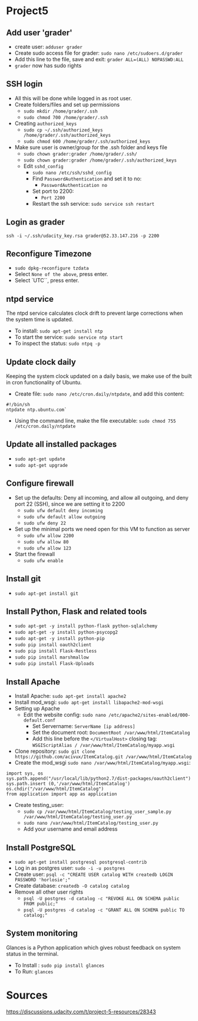 # Project5

## Add user 'grader'
* create user: `adduser grader`
* Create sudo access file for grader: `sudo nano /etc/sudoers.d/grader`
* Add this line to the file, save and exit: `grader ALL=(ALL) NOPASSWD:ALL`
* `grader` now has sudo rights

## SSH login
* All this will be done while logged in as root user.
* Create folders/files and set up permissions
    * `sudo mkdir /home/grader/.ssh`
    * `sudo chmod 700 /home/grader/.ssh`
* Creating `authorized_keys`
    * `sudo cp ~/.ssh/authorized_keys /home/grader/.ssh/authorized_keys`    
    * `sudo chmod 600 /home/grader/.ssh/authorized_keys`
* Make sure user is owner/group for the .ssh folder and keys file
    * `sudo chown grader:grader /home/grader/.ssh/`
    * `sudo chown grader:grader /home/grader/.ssh/authorized_keys`
  * Edit `sshd_config`
    * `sudo nano /etc/ssh/sshd_config` 
    * Find `PasswordAuthentication` and set it to no:
        * `PasswordAuthentication no`
    * Set port to 2200:
        * `Port 2200`
    * Restart the ssh service:
        `sudo service ssh restart`

## Login as grader
`ssh -i ~/.ssh/udacity_key.rsa grader@52.33.147.216 -p 2200`

## Reconfigure Timezone
* `sudo dpkg-reconfigure tzdata`
* Select `None of the above`, press enter.
* Select `UTC``, press enter.

## ntpd service
The ntpd service calculates clock drift to prevent large corrections when the system time is updated.
* To install: `sudo apt-get install ntp`
* To start the service: `sudo service ntp start`
* To inspect the status: `sudo ntpq -p`

## Update clock daily
Keeping the system clock updated on a daily basis, we make use of the built in cron functionality of Ubuntu.
* Create file:  `sudo nano /etc/cron.daily/ntpdate`, and add this content:
```
#!/bin/sh
ntpdate ntp.ubuntu.com`
```

* Using the command line, make the file executable: `sudo chmod 755 /etc/cron.daily/ntpdate`

## Update all installed packages
* `sudo apt-get update`
* `sudo apt-get upgrade`

## Configure firewall
* Set up the defaults: Deny all incoming, and allow all outgoing, and deny port 22 (SSH), since we are setting it to 2200
    * `sudo ufw default deny incoming`
    * `sudo ufw default allow outgoing`
    * `sudo ufw deny 22`
* Set up the minimal ports we need open for this VM to function as server
    * `sudo ufw allow 2200`
    * `sudo ufw allow 80`
    * `sudo ufw allow 123`
* Start the firewall
    * `sudo ufw enable`

## Install git
* `sudo apt-get install git`

## Install Python, Flask and related tools
* `sudo apt-get -y install python-flask python-sqlalchemy`
* `sudo apt-get -y install python-psycopg2`
* `sudo apt-get -y install python-pip`
* `sudo pip install oauth2client`
* `sudo pip install Flask-Restless`
* `sudo pip install marshmallow`
* `sudo pip install Flask-Uploads`

## Install Apache
* Install Apache: `sudo apt-get install apache2`
* Install mod_wsgi: `sudo apt-get install libapache2-mod-wsgi`
* Setting up Apache
    * Edit the website config: `sudo nano /etc/apache2/sites-enabled/000-default.conf`
        * Set Servername: `ServerName [ip address]`
        * Set the document root: `DocumentRoot /var/www/html/ItemCatalog`
        * Add this line before the `</VirtualHost>` closing tag: `WSGIScriptAlias / /var/www/html/ItemCatalog/myapp.wsgi`
* Clone repository: `sudo git clone https://github.com/acivux/ItemCatalog.git /var/www/html/ItemCatalog`
* Create the mod_wsgi `sudo nano /var/www/html/ItemCatalog/myapp.wsgi`:
```
import sys, os
sys.path.append("/usr/local/lib/python2.7/dist-packages/oauth2client")
sys.path.insert (0,'/var/www/html/ItemCatalog')
os.chdir("/var/www/html/ItemCatalog")
from application import app as application
```
* Create testing_user:
    * `sudo cp /var/www/html/ItemCatalog/testing_user_sample.py /var/www/html/ItemCatalog/testing_user.py`
    * `sudo nano /var/www/html/ItemCatalog/testing_user.py`
    * Add your username and email address


## Install PostgreSQL
* `sudo apt-get install postgresql postgresql-contrib`
* Log in as postgres user: `sudo -i -u postgres`
* Create user: `psql -c "CREATE USER catalog WITH createdb LOGIN PASSWORD 'horlosie';"`
* Create database: `createdb -O catalog catalog`
* Remove all other user rights
    * `psql -U postgres -d catalog -c "REVOKE ALL ON SCHEMA public FROM public;"`
    * `psql -U postgres -d catalog -c "GRANT ALL ON SCHEMA public TO catalog;"`

## System monitoring
Glances is a Python application which gives robust feedback on system status in the terminal.

* To Install : `sudo pip install glances`
* To Run: `glances`

# Sources
https://discussions.udacity.com/t/project-5-resources/28343